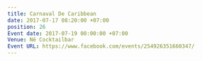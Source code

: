 ```yaml
---
title: Carnaval De Caribbean
date: 2017-07-17 08:20:00 +07:00
position: 26
Event date: 2017-07-19 00:00:00 +07:00
Venue: Nê Cocktailbar
Event URL: https://www.facebook.com/events/254926351660347/
---
```


